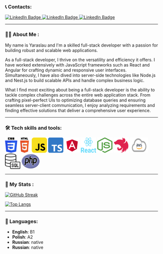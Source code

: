 <!-- <h1 align="center"> Hey there 🙋‍♂️ My name is Yaraslau and I'm a full-stack developer with a never-ending thirst for knowledge and new challenges. </h1> -->
### 📞 Contacts:
<div>
  <a href="https://www.linkedin.com/in/yaraslau-baradaukin-90692223b/" > 
    <img src="https://img.shields.io/badge/LinkedIn-blue?logo=linkedin&logoColor=white&style=for-the-badge" alt="LinkedIn Badge"/>
  </a>
  <a href="mailto: yaraslau.baradaukin@gmail.com" > 
    <img src="https://img.shields.io/badge/Gmail-red?logo=gmail&logoColor=white&style=for-the-badge" alt="LinkedIn Badge"/>
  </a>
  <a href="https://t.me/YarosLov_e" > 
    <img src="https://img.shields.io/badge/Telegram-blue?logo=Telegram&logoColor=white&style=for-the-badge" alt="LinkedIn Badge"/>
  </a>
  </div>
</div>

---

### 👨‍💻 About Me :
My name is Yaraslau and I'm a skilled full-stack developer with a passion for building robust and scalable web applications.
<p>
As a full-stack developer, I thrive on the versatility and efficiency it offers. I have worked extensively with JavaScript frameworks such as React and Angular for crafting dynamic and responsive user interfaces. Simultaneously, I have also dived into server-side technologies like Node.js and Nest.js to build scalable APIs and handle complex business logic.
</p>
<p> 
What I find most exciting about being a full-stack developer is the ability to tackle complex challenges across the entire web application stack. From crafting pixel-perfect UIs to optimizing database queries and ensuring seamless server-client communication, I enjoy analyzing requirements and finding effective solutions that deliver a comprehensive user experience.
</p>

---

### :hammer_and_wrench: Tech skills and tools:
<div>
  <img src="./assets/icons/css-logo.png" title="CSS3" alt="CSS" width="40" height="50">
  <img src="./assets/icons/html-logo.png" title="HTML5" alt="HTML" width="40" height="50">
  <img src="./assets/icons/js-logo.png" title="JavaScript" alt="JS" width="50" height="50">
  <img src="./assets/icons/ts-logo.png" title="TypeScript" alt="TS" width="50" height="50">
  <img src="./assets/icons/angular-icon.png" title="angular" alt="angular" width="50" height="50">
  <img src="./assets/icons/react-icon.png" title="react" alt="react" width="50" height="50">
  <img src="./assets/icons/nodejs-icon.png" title="nodejs" alt="Node.js" width="50" height="50">
  <img src="./assets/icons/NestJS-icon.png" title="NestJS" alt="NestJS" width="50" height="50">
  <img src="./assets/icons/aws-logo.png" title="aws" alt="AWS" width="60" height="50">
  <img src="./assets/icons/sql-logo.png" title="sql" alt="SQL" width="50" height="50">
  <img src="./assets/icons/PHP-logo.svg.png" title="PHP8.1" alt="php" width="60" height="50">
</div>

---

### :1234: My Stats :
[![GitHub Streak](https://streak-stats.demolab.com?user=Pixel-king&theme=transparent&hide_border=true)](https://git.io/streak-stats)

[![Top Langs](https://github-readme-stats.vercel.app/api/top-langs/?username=Pixel-king&count_private=true&show_icons=true&theme=light)](https://github.com/anuraghazra/github-readme-stats)

---

### :book: Languages:
- **English**: B1
- **Polish**: A2
- **Russian**: native
- **Russian**: native


